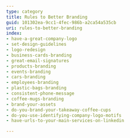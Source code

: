 ```yaml
---
type: category
title: Rules to Better Branding
guid: 101302ea-9cc1-4fec-986b-a2ca54a535cb
uri: rules-to-better-branding
index:
- have-a-great-company-logo
- set-design-guidelines
- logo-redesign
- business-cards-branding
- great-email-signatures
- products-branding
- events-branding
- cars-branding
- employees-branding
- plastic-bags-branding
- consistent-phone-message
- coffee-mugs-branding
- brand-your-assets
- do-you-brand-your-takeaway-coffee-cups
- do-you-use-identifying-company-logo-motifs
- have-urls-to-your-main-services-on-linkedin

---
```

<p>​​</p>


